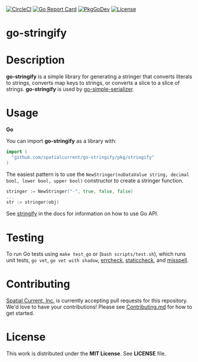 [![CircleCI](https://circleci.com/gh/spatialcurrent/go-stringify/tree/main.svg?style=svg)](https://circleci.com/gh/spatialcurrent/go-stringify/tree/main)
[![Go Report Card](https://goreportcard.com/badge/spatialcurrent/go-stringify?style=flat-square)](https://goreportcard.com/report/github.com/spatialcurrent/go-stringify)
[![PkgGoDev](https://pkg.go.dev/badge/mod/github.com/spatialcurrent/go-stringify)](https://pkg.go.dev/github.com/spatialcurrent/go-stringify)
[![License](http://img.shields.io/badge/license-MIT-red.svg?style=flat)](https://github.com/spatialcurrent/go-stringify/blob/master/LICENSE)

# go-stringify

# Description

**go-stringify** is a simple library for generating a stringer that converts literals to strings, converts map keys to strings, or converts a slice to a slice of strings.  **go-stringify** is used by [go-simple-serializer](http://github.com/spatialcurrent/go-simple-serializer).

# Usage

**Go**

You can import **go-stringify** as a library with:

```go
import (
  "github.com/spatialcurrent/go-stringify/pkg/stringify"
)
```

The easiest pattern is to use the `NewStringer(noDataValue string, decimal bool, lower bool, upper bool)` constructor to create a stringer function.

```go
stringer := NewStringer("-", true, false, false)
...
str := stringer(obj)
```

See [stringify](https://pkg.go.dev/github.com/spatialcurrent/go-stringify/pkg/stringify) in the docs for information on how to use Go API.

# Testing

To run Go tests using `make test_go` or (`bash scripts/test.sh`), which runs unit tests, `go vet`, `go vet with shadow`, [errcheck](https://github.com/kisielk/errcheck), [staticcheck](https://staticcheck.io/), and [misspell](https://github.com/client9/misspell).

# Contributing

[Spatial Current, Inc.](https://spatialcurrent.io) is currently accepting pull requests for this repository.  We'd love to have your contributions!  Please see [Contributing.md](https://github.com/spatialcurrent/go-stringify/blob/main/CONTRIBUTING.md) for how to get started.

# License

This work is distributed under the **MIT License**.  See **LICENSE** file.

